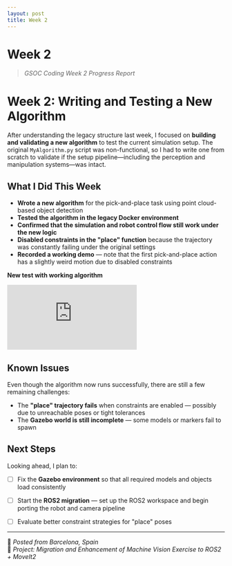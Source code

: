 ```yaml
---
layout: post
title: Week 2
---
```


# Week 2
> *GSOC Coding Week 2 Progress Report*

# Week 2: Writing and Testing a New Algorithm

After understanding the legacy structure last week, I focused on **building and validating a new algorithm** to test the current simulation setup. The original `MyAlgorithm.py` script was non-functional, so I had to write one from scratch to validate if the setup pipeline—including the perception and manipulation systems—was intact.

## What I Did This Week

-  **Wrote a new algorithm** for the pick-and-place task using point cloud-based object detection
-  **Tested the algorithm in the legacy Docker environment**
-  **Confirmed that the simulation and robot control flow still work under the new logic**
-  **Disabled constraints in the "place" function** because the trajectory was constantly failing under the original settings
-  **Recorded a working demo** — note that the first pick-and-place action has a slightly weird motion due to disabled constraints

<strong>New test with working algorithm</strong><br>
<div class="video_container">
<iframe src="https://youtu.be/embed/VPykZmRghR4" title="Week 2 Robot Test" frameborder="0" allow="accelerometer; autoplay; clipboard-write; encrypted-media; gyroscope; picture-in-picture" allowfullscreen class="video"></iframe>
</div>

## Known Issues

Even though the algorithm now runs successfully, there are still a few remaining challenges:

- The **"place" trajectory fails** when constraints are enabled — possibly due to unreachable poses or tight tolerances
- The **Gazebo world is still incomplete** — some models or markers fail to spawn


## Next Steps

Looking ahead, I plan to:

- [ ] Fix the **Gazebo environment** so that all required models and objects load consistently
- [ ] Start the **ROS2 migration** — set up the ROS2 workspace and begin porting the robot and camera pipeline
- [ ] Evaluate better constraint strategies for "place" poses


---

📍 *Posted from Barcelona, Spain*  
🧠 *Project: Migration and Enhancement of Machine Vision Exercise to ROS2 + MoveIt2*
